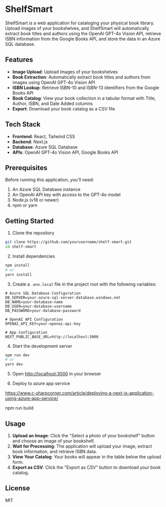 # ShelfSmart

ShelfSmart is a web application for cataloging your physical book library. Upload images of your bookshelves, and ShelfSmart will automatically extract book titles and authors using the OpenAI GPT-4o Vision API, retrieve ISBN information from the Google Books API, and store the data in an Azure SQL database.

## Features

- **Image Upload**: Upload images of your bookshelves
- **Book Extraction**: Automatically extract book titles and authors from images using OpenAI GPT-4o Vision API
- **ISBN Lookup**: Retrieve ISBN-10 and ISBN-13 identifiers from the Google Books API
- **Book Catalog**: View your book collection in a tabular format with Title, Author, ISBN, and Date Added columns
- **Export**: Download your book catalog as a CSV file

## Tech Stack

- **Frontend**: React, Tailwind CSS
- **Backend**: Next.js
- **Database**: Azure SQL Database
- **APIs**: OpenAI GPT-4o Vision API, Google Books API

## Prerequisites

Before running this application, you'll need:

1. An Azure SQL Database instance
2. An OpenAI API key with access to the GPT-4o model
3. Node.js (v18 or newer)
4. npm or yarn

## Getting Started

1. Clone the repository

```bash
git clone https://github.com/yourusername/shelf-smart.git
cd shelf-smart
```

2. Install dependencies

```bash
npm install
# or
yarn install
```

3. Create a `.env.local` file in the project root with the following variables:

```env
# Azure SQL Database Configuration
DB_SERVER=your-azure-sql-server.database.windows.net
DB_NAME=your-database-name
DB_USER=your-database-username
DB_PASSWORD=your-database-password

# OpenAI API Configuration
OPENAI_API_KEY=your-openai-api-key

# App Configuration
NEXT_PUBLIC_BASE_URL=http://localhost:3000
```

4. Start the development server

```bash
npm run dev
# or
yarn dev
```

5. Open [http://localhost:3000](http://localhost:3000) in your browser

6. Deploy to azure app service 

https://www.c-sharpcorner.com/article/deploying-a-next-js-application-using-azure-app-service/

npm run build



## Usage

1. **Upload an Image**: Click the "Select a photo of your bookshelf" button and choose an image of your bookshelf.
2. **Wait for Processing**: The application will upload your image, extract book information, and retrieve ISBN data.
3. **View Your Catalog**: Your books will appear in the table below the upload form.
4. **Export as CSV**: Click the "Export as CSV" button to download your book catalog.

## License

MIT
